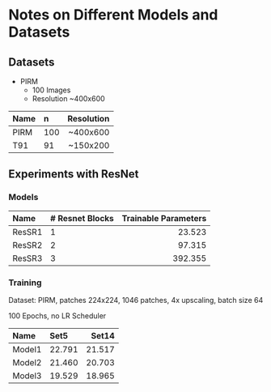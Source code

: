 # Notes on Different Models and Datasets

## Datasets

- PIRM
  - 100 Images
  - Resolution ~400x600

| Name | n | Resolution |
| :-----| :----- | ----: |
| PIRM | 100 | ~400x600|
| T91 | 91 | ~150x200|

## Experiments with ResNet

### Models

| Name | # Resnet Blocks | Trainable Parameters |
| :-----| :----- | ----: |
| ResSR1 | 1 | 23.523 |
| ResSR2 | 2 | 97.315 |
| ResSR3 | 3 | 392.355 |

### Training

Dataset: PIRM, patches 224x224, 1046 patches, 4x upscaling, batch size 64

100 Epochs, no LR Scheduler


| Name | Set5 | Set14 |
| :-----| :----- | ----: |
| Model1 | 22.791 | 21.517 |
| Model2 |  21.460|  20.703|
| Model3 | 19.529 | 18.965 |
